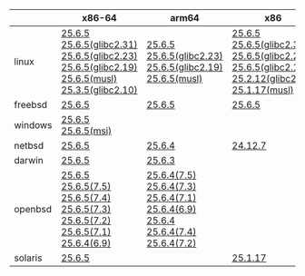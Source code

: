 ||x86-64|arm64|x86|ppc64le|armv7|armel|
| --- | --- | --- | --- | --- | --- | --- |
|linux|[25.6.5](https://github.com/roswell/sbcl_head/releases/download/25.6.5/sbcl-25.6.5-x86-64-linux-binary.tar.bz2)<br />[25.6.5(glibc2.31)](https://github.com/roswell/sbcl_head/releases/download/25.6.5/sbcl-25.6.5-x86-64-linux-glibc2.31-binary.tar.bz2)<br />[25.6.5(glibc2.23)](https://github.com/roswell/sbcl_head/releases/download/25.6.5/sbcl-25.6.5-x86-64-linux-glibc2.23-binary.tar.bz2)<br />[25.6.5(glibc2.19)](https://github.com/roswell/sbcl_head/releases/download/25.6.5/sbcl-25.6.5-x86-64-linux-glibc2.19-binary.tar.bz2)<br />[25.6.5(musl)](https://github.com/roswell/sbcl_head/releases/download/25.6.5/sbcl-25.6.5-x86-64-linux-musl-binary.tar.bz2)<br />[25.3.5(glibc2.10)](https://github.com/roswell/sbcl_head/releases/download/25.3.5/sbcl-25.3.5-x86-64-linux-glibc2.10-binary.tar.bz2)<br />|[25.6.5](https://github.com/roswell/sbcl_head/releases/download/25.6.5/sbcl-25.6.5-arm64-linux-binary.tar.bz2)<br />[25.6.5(glibc2.23)](https://github.com/roswell/sbcl_head/releases/download/25.6.5/sbcl-25.6.5-arm64-linux-glibc2.23-binary.tar.bz2)<br />[25.6.5(glibc2.19)](https://github.com/roswell/sbcl_head/releases/download/25.6.5/sbcl-25.6.5-arm64-linux-glibc2.19-binary.tar.bz2)<br />[25.6.5(musl)](https://github.com/roswell/sbcl_head/releases/download/25.6.5/sbcl-25.6.5-arm64-linux-musl-binary.tar.bz2)<br />|[25.6.5](https://github.com/roswell/sbcl_head/releases/download/25.6.5/sbcl-25.6.5-x86-linux-binary.tar.bz2)<br />[25.6.5(glibc2.31)](https://github.com/roswell/sbcl_head/releases/download/25.6.5/sbcl-25.6.5-x86-linux-glibc2.31-binary.tar.bz2)<br />[25.6.5(glibc2.23)](https://github.com/roswell/sbcl_head/releases/download/25.6.5/sbcl-25.6.5-x86-linux-glibc2.23-binary.tar.bz2)<br />[25.6.5(glibc2.19)](https://github.com/roswell/sbcl_head/releases/download/25.6.5/sbcl-25.6.5-x86-linux-glibc2.19-binary.tar.bz2)<br />[25.2.12(glibc2.10)](https://github.com/roswell/sbcl_head/releases/download/25.2.12/sbcl-25.2.12-x86-linux-glibc2.10-binary.tar.bz2)<br />[25.1.17(musl)](https://github.com/roswell/sbcl_head/releases/download/25.1.17/sbcl-25.1.17-x86-linux-musl-binary.tar.bz2)<br />|[25.6.5](https://github.com/roswell/sbcl_head/releases/download/25.6.5/sbcl-25.6.5-ppc64le-linux-binary.tar.bz2)<br />[25.6.5(glibc2.23)](https://github.com/roswell/sbcl_head/releases/download/25.6.5/sbcl-25.6.5-ppc64le-linux-glibc2.23-binary.tar.bz2)<br />[25.6.5(glibc2.19)](https://github.com/roswell/sbcl_head/releases/download/25.6.5/sbcl-25.6.5-ppc64le-linux-glibc2.19-binary.tar.bz2)<br />|[25.6.4](https://github.com/roswell/sbcl_head/releases/download/25.6.4/sbcl-25.6.4-armv7-linux-binary.tar.bz2)<br />|[25.1.17](https://github.com/roswell/sbcl_head/releases/download/25.1.17/sbcl-25.1.17-armel-linux-binary.tar.bz2)<br />|
|freebsd|[25.6.5](https://github.com/roswell/sbcl_head/releases/download/25.6.5/sbcl-25.6.5-x86-64-freebsd-binary.tar.bz2)<br />|[25.6.5](https://github.com/roswell/sbcl_head/releases/download/25.6.5/sbcl-25.6.5-arm64-freebsd-binary.tar.bz2)<br />|[25.6.5](https://github.com/roswell/sbcl_head/releases/download/25.6.5/sbcl-25.6.5-x86-freebsd-binary.tar.bz2)<br />||||
|windows|[25.6.5](https://github.com/roswell/sbcl_head/releases/download/25.6.5/sbcl-25.6.5-x86-64-windows-binary.tar.bz2)<br />[25.6.5(msi)](https://github.com/roswell/sbcl_head/releases/download/25.6.5/sbcl-25.6.5-x86-64-windows-binary.msi)<br />||||||
|netbsd|[25.6.5](https://github.com/roswell/sbcl_head/releases/download/25.6.5/sbcl-25.6.5-x86-64-netbsd-binary.tar.bz2)<br />|[25.6.4](https://github.com/roswell/sbcl_head/releases/download/25.6.4/sbcl-25.6.4-arm64-netbsd-binary.tar.bz2)<br />|[24.12.7](https://github.com/roswell/sbcl_head/releases/download/24.12.7/sbcl-24.12.7-x86-netbsd-binary.tar.bz2)<br />||||
|darwin|[25.6.5](https://github.com/roswell/sbcl_head/releases/download/25.6.5/sbcl-25.6.5-x86-64-darwin-binary.tar.bz2)<br />|[25.6.3](https://github.com/roswell/sbcl_head/releases/download/25.6.3/sbcl-25.6.3-arm64-darwin-binary.tar.bz2)<br />|||||
|openbsd|[25.6.5](https://github.com/roswell/sbcl_head/releases/download/25.6.5/sbcl-25.6.5-x86-64-openbsd-binary.tar.bz2)<br />[25.6.5(7.5)](https://github.com/roswell/sbcl_head/releases/download/25.6.5/sbcl-25.6.5-x86-64-openbsd-7.5-binary.tar.bz2)<br />[25.6.5(7.4)](https://github.com/roswell/sbcl_head/releases/download/25.6.5/sbcl-25.6.5-x86-64-openbsd-7.4-binary.tar.bz2)<br />[25.6.5(7.3)](https://github.com/roswell/sbcl_head/releases/download/25.6.5/sbcl-25.6.5-x86-64-openbsd-7.3-binary.tar.bz2)<br />[25.6.5(7.2)](https://github.com/roswell/sbcl_head/releases/download/25.6.5/sbcl-25.6.5-x86-64-openbsd-7.2-binary.tar.bz2)<br />[25.6.5(7.1)](https://github.com/roswell/sbcl_head/releases/download/25.6.5/sbcl-25.6.5-x86-64-openbsd-7.1-binary.tar.bz2)<br />[25.6.4(6.9)](https://github.com/roswell/sbcl_head/releases/download/25.6.4/sbcl-25.6.4-x86-64-openbsd-6.9-binary.tar.bz2)<br />|[25.6.4(7.5)](https://github.com/roswell/sbcl_head/releases/download/25.6.4/sbcl-25.6.4-arm64-openbsd-7.5-binary.tar.bz2)<br />[25.6.4(7.3)](https://github.com/roswell/sbcl_head/releases/download/25.6.4/sbcl-25.6.4-arm64-openbsd-7.3-binary.tar.bz2)<br />[25.6.4(7.1)](https://github.com/roswell/sbcl_head/releases/download/25.6.4/sbcl-25.6.4-arm64-openbsd-7.1-binary.tar.bz2)<br />[25.6.4(6.9)](https://github.com/roswell/sbcl_head/releases/download/25.6.4/sbcl-25.6.4-arm64-openbsd-6.9-binary.tar.bz2)<br />[25.6.4](https://github.com/roswell/sbcl_head/releases/download/25.6.4/sbcl-25.6.4-arm64-openbsd-binary.tar.bz2)<br />[25.6.4(7.4)](https://github.com/roswell/sbcl_head/releases/download/25.6.4/sbcl-25.6.4-arm64-openbsd-7.4-binary.tar.bz2)<br />[25.6.4(7.2)](https://github.com/roswell/sbcl_head/releases/download/25.6.4/sbcl-25.6.4-arm64-openbsd-7.2-binary.tar.bz2)<br />|||||
|solaris|[25.6.5](https://github.com/roswell/sbcl_head/releases/download/25.6.5/sbcl-25.6.5-x86-64-solaris-binary.tar.bz2)<br />||[25.1.17](https://github.com/roswell/sbcl_head/releases/download/25.1.17/sbcl-25.1.17-x86-solaris-binary.tar.bz2)<br />||||
